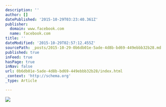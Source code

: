 ```yaml
---
description: ''
author: []
datePublished: '2015-10-29T03:23:40.361Z'
publisher:
  domain: www.facebook.com
  name: facebook.com
title: ''
dateModified: '2015-10-29T02:57:12.455Z'
sourcePath: _posts/2015-10-29-0b6db01e-5ade-4d8b-bd69-449ebbb32b28.md
published: true
inFeed: true
hasPage: true
inNav: false
url: 0b6db01e-5ade-4d8b-bd69-449ebbb32b28/index.html
_context: 'http://schema.org'
_type: Article

---
```

![](https://scontent-lga3-1.xx.fbcdn.net/hphotos-xpf1/v/t1.0-9/995903_624003550952951_2076017018_n.jpg?oh=0273d1a440db8649bc7751c110a55319&oe=56858683)
